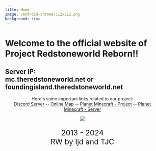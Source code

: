 ```yaml
---
title: Home
image: /android-chrome-512x512.png
background: true
---
```

<style type="text/css">
h1.title {
  text-align: center;
}
</style>

<h1 class="centered-header"> Welcome to the official website of Project Redstoneworld Reborn!!</h1>

<h2 class="centered-header"> Server IP:<br> mc.theredstoneworld.net or foundingisland.theredstoneworld.net </h2>

<p style="text-align:center;"> Here's some important links related to our project:<br>
<a href="https://discord.gg/G4UYpxy">Discord Server</a> -- <a href="http://map.theredstoneworld.net:7777/">Online Map</a> -- <a href="https://www.planetminecraft.com/project/the-redstone-theme-park/">Planet Minecraft - Project</a> -- <a href="https://www.planetminecraft.com/server/agent-ij-s-server/">Planet Minecraft - Server</a></p>



<p style="text-align:center;"><a href="https://discord.gg/G4UYpxy"><img src="https://discordapp.com/api/guilds/620746079155126292/widget.png?style=banner3"></a></p>

<p style="text-align:center; font-size:24px;"> 2013 - 2024<br>RW by Ijd and TJC </p>

